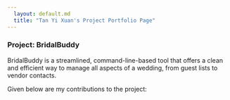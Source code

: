 ```yaml
---
  layout: default.md
  title: "Tan Yi Xuan's Project Portfolio Page"
---
```


### Project: BridalBuddy
BridalBuddy is a streamlined, command-line-based tool that  offers a clean and efficient way to manage all aspects of
a wedding, from guest lists to vendor contacts.

Given below are my contributions to the project:
